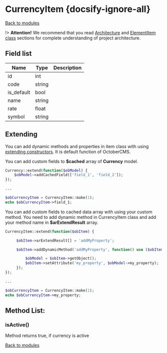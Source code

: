 # CurrencyItem {docsify-ignore-all}

[Back to modules](modules/home.md)

!> **Attention!**  We recommend that you read [Architecture](home.md#architecture) and [ElementItem class](item-class/item-class.md) sections for complete understanding of  project architecture.

## Field list

|  Name | Type | Description |
|-------|------|--------|
|id|int|
|code|string|
|is_default|bool|
|name|string|
|rate|float|
|symbol|string|

## Extending

You can add dynamic methods and properties in item class with using [extending constructors](http://octobercms.com/docs/services/behaviors#constructor-extension).
It is default function of OctoberCMS.

You can add custom fields to **$cached** array of **Currency** model.
```php
Currency::extend(function($obModel) {
    $obModel->addCachedField(['field_1', 'field_2']);
});

...

$obCurrencyItem = CurrencyItem::make(1);
echo $obCurrencyItem->field_1;
```

You can add custom fields to cached data array with using your custom method.
You need to add dynamic method in CurrencyItem class and add your method name in **$arExtendResult** array.
```php
CurrencyItem::extend(function($obItem) {

     $obItem->arExtendResult[] = 'addMyProperty';

     $obItem->addDynamicMethod('addMyProperty', function() use ($obItem) {

         $obModel = $obItem->getObject();
         $obItem->setAttribute('my_property', $obModel->my_property);
     });
});

...

$obCurrencyItem = CurrencyItem::make(1);
echo $obCurrencyItem->my_property;
```

## Method List:

### isActive()

Method returns true, if currency is active

[Back to modules](modules/home.md)